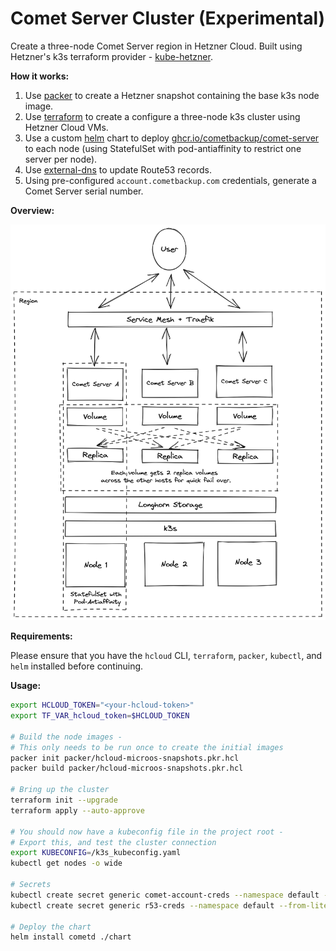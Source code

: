 # Comet Server Cluster (Experimental)

Create a three-node Comet Server region in Hetzner Cloud. Built using Hetzner's k3s terraform provider - [kube-hetzner](https://github.com/kube-hetzner/terraform-hcloud-kube-hetzner).

**How it works:**

1. Use [packer](https://www.packer.io/) to create a Hetzner snapshot containing the base k3s node image.
2. Use [terraform](https://www.terraform.io/) to create a configure a three-node k3s cluster using Hetzner Cloud VMs.
3. Use a custom [helm](https://helm.sh/) chart to deploy [ghcr.io/cometbackup/comet-server](https://github.com/cometbackup/comet-server-docker/pkgs/container/comet-server) to each node (using StatefulSet with pod-antiaffinity to restrict one server per node).
4. Use [external-dns](https://github.com/kubernetes-sigs/external-dns) to update Route53 records.
5. Using pre-configured `account.cometbackup.com` credentials, generate a Comet Server serial number.

**Overview:**

![](doc/overview.png)


**Requirements:**

Please ensure that you have the `hcloud` CLI, `terraform`, `packer`, `kubectl`, and `helm` installed before continuing.

**Usage:**

```bash
export HCLOUD_TOKEN="<your-hcloud-token>"
export TF_VAR_hcloud_token=$HCLOUD_TOKEN

# Build the node images -
# This only needs to be run once to create the initial images
packer init packer/hcloud-microos-snapshots.pkr.hcl
packer build packer/hcloud-microos-snapshots.pkr.hcl

# Bring up the cluster
terraform init --upgrade
terraform apply --auto-approve

# You should now have a kubeconfig file in the project root -
# Export this, and test the cluster connection
export KUBECONFIG=/k3s_kubeconfig.yaml
kubectl get nodes -o wide

# Secrets
kubectl create secret generic comet-account-creds --namespace default --from-literal email=<account@email.com> --from-literal password=<account-password>
kubectl create secret generic r53-creds --namespace default --from-literal access_key_id=<aws-access-key> --from-literal secret_access_key=<aws-secret-key>

# Deploy the chart
helm install cometd ./chart
```